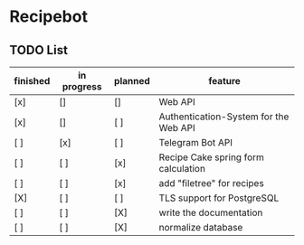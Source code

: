 # Recipebot

## TODO List

finished|in progress|planned|feature
----|-----|-----|-------------------
[x] | [] | [] | Web API
[x] | [] | [ ] | Authentication-System for the Web API
[ ] | [x] | [ ] | Telegram Bot API
[ ] | [ ] | [x] | Recipe Cake spring form calculation
[ ] | [ ] | [x] | add "filetree" for recipes
[X] | [ ] | [ ] | TLS support for PostgreSQL
[ ] | [ ] | [X] | write the documentation
[ ] | [ ] | [X] | normalize database
